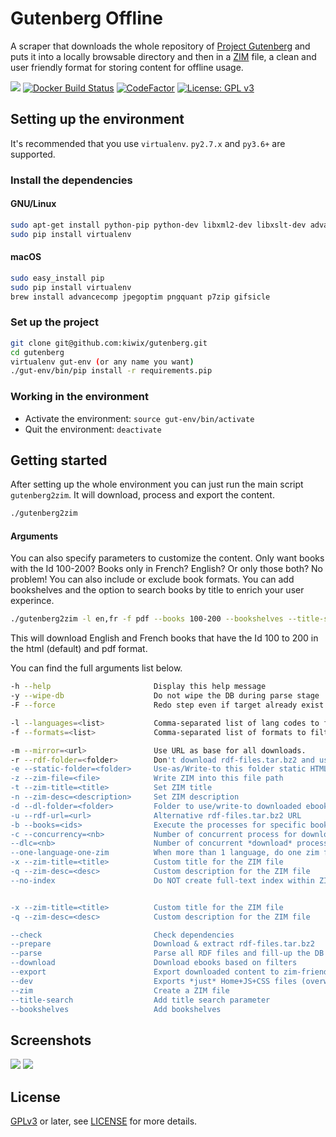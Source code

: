 # Gutenberg Offline

A scraper that downloads the whole repository of [Project
Gutenberg](https://www.gutenberg.org) and puts it into a locally
browsable directory and then in a [ZIM](https://openzim.org) file, a
clean and user friendly format for storing content for offline usage.

[![](https://img.shields.io/pypi/v/gutenberg2zim.svg)](https://pypi.python.org/pypi/gutenberg2zim)
[![Docker Build Status](https://img.shields.io/docker/build/openzim/gutenberg)](https://hub.docker.com/r/openzim/gutenberg)
[![CodeFactor](https://www.codefactor.io/repository/github/openzim/gutenberg/badge)](https://www.codefactor.io/repository/github/openzim/gutenberg)
[![License: GPL v3](https://img.shields.io/badge/License-GPLv3-blue.svg)](https://www.gnu.org/licenses/gpl-3.0)

## Setting up the environment

It's recommended that you use `virtualenv`. `py2.7.x` and `py3.6+` are supported.

### Install the dependencies

#### GNU/Linux

```bash
sudo apt-get install python-pip python-dev libxml2-dev libxslt-dev advancecomp jpegoptim pngquant p7zip-full gifsicle curl zip
sudo pip install virtualenv
```

#### macOS

```bash
sudo easy_install pip
sudo pip install virtualenv
brew install advancecomp jpegoptim pngquant p7zip gifsicle
```

### Set up the project

```bash
git clone git@github.com:kiwix/gutenberg.git
cd gutenberg
virtualenv gut-env (or any name you want)
./gut-env/bin/pip install -r requirements.pip
```

### Working in the environment

* Activate the environment:  `source gut-env/bin/activate`
* Quit the environment: `deactivate`

## Getting started

After setting up the whole environment you can just run the main script `gutenberg2zim`.
It will download, process and export the content. 
```bash
./gutenberg2zim
```

#### Arguments

You can also specify parameters to customize the content.
Only want books with the Id 100-200? Books only in French? English? Or only those both? No problem!
You can also include or exclude book formats. You can add bookshelves and the option to search books by title to 
enrich your user experince. 
```bash
./gutenberg2zim -l en,fr -f pdf --books 100-200 --bookshelves --title-search
```

This will download English and French books that have the Id 100 to 200 in the html (default) and pdf format.

You can find the full arguments list below.
```bash
-h --help                       Display this help message
-y --wipe-db                    Do not wipe the DB during parse stage
-F --force                      Redo step even if target already exist

-l --languages=<list>           Comma-separated list of lang codes to filter export to (preferably ISO 639-1, else ISO 639-3)
-f --formats=<list>             Comma-separated list of formats to filter export to (epub, html, pdf, all)

-m --mirror=<url>               Use URL as base for all downloads.
-r --rdf-folder=<folder>        Don't download rdf-files.tar.bz2 and use extracted folder instead
-e --static-folder=<folder>     Use-as/Write-to this folder static HTML
-z --zim-file=<file>            Write ZIM into this file path
-t --zim-title=<title>          Set ZIM title
-n --zim-desc=<description>     Set ZIM description
-d --dl-folder=<folder>         Folder to use/write-to downloaded ebooks
-u --rdf-url=<url>              Alternative rdf-files.tar.bz2 URL
-b --books=<ids>                Execute the processes for specific books, separated by commas, or dashes for intervals
-c --concurrency=<nb>           Number of concurrent process for download and parsing tasks
--dlc=<nb>                      Number of concurrent *download* process for download (overwrites --concurrency). if server blocks high rate requests
--one-language-one-zim          When more than 1 language, do one zim for each   language (and one with all)
-x --zim-title=<title>          Custom title for the ZIM file
-q --zim-desc=<desc>            Custom description for the ZIM file
--no-index                      Do NOT create full-text index within ZIM file


-x --zim-title=<title>          Custom title for the ZIM file
-q --zim-desc=<desc>            Custom description for the ZIM file

--check                         Check dependencies
--prepare                       Download & extract rdf-files.tar.bz2
--parse                         Parse all RDF files and fill-up the DB
--download                      Download ebooks based on filters
--export                        Export downloaded content to zim-friendly static HTML
--dev                           Exports *just* Home+JS+CSS files (overwritten by --zim step)
--zim                           Create a ZIM file
--title-search                  Add title search parameter
--bookshelves                   Add bookshelves 
```

## Screenshots

![](https://raw.githubusercontent.com/openzim/gutenberg/master/pictures/screenshot_1.png)
![](https://raw.githubusercontent.com/openzim/gutenberg/master/pictures/screenshot_1.png)

## License

[GPLv3](https://www.gnu.org/licenses/gpl-3.0) or later, see
[LICENSE](LICENSE) for more details.